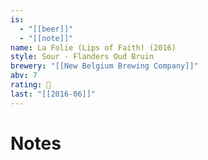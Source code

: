 ```yaml
---
is:
  - "[[beer]]"
  - "[[note]]"
name: La Folie (Lips of Faith) (2016)
style: Sour - Flanders Oud Bruin
brewery: "[[New Belgium Brewing Company]]"
abv: 7
rating: 🤞
last: "[[2016-06]]"
---
```

# Notes

